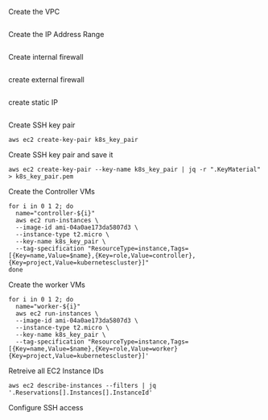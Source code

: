 Create the VPC
```

```

Create the IP Address Range
```

```

Create internal firewall
```

```

create external firewall
```

```
create static IP
```

```

Create SSH key pair
```
aws ec2 create-key-pair k8s_key_pair
```

Create SSH key pair and save it
```
aws ec2 create-key-pair --key-name k8s_key_pair | jq -r ".KeyMaterial" > k8s_key_pair.pem
```
Create the Controller VMs
```
for i in 0 1 2; do
  name="controller-${i}"
  aws ec2 run-instances \
  --image-id ami-04a0ae173da5807d3 \
  --instance-type t2.micro \
  --key-name k8s_key_pair \
  --tag-specification "ResourceType=instance,Tags=[{Key=name,Value=$name},{Key=role,Value=controller},{Key=project,Value=kubernetescluster}]"
done
```

Create the worker VMs
```
for i in 0 1 2; do
  name="worker-${i}"
  aws ec2 run-instances \
  --image-id ami-04a0ae173da5807d3 \
  --instance-type t2.micro \
  --key-name k8s_key_pair \
  --tag-specification "ResourceType=instance,Tags=[{Key=name,Value=$name},{Key=role,Value=worker}{Key=project,Value=kubernetescluster}]'
```
Retreive all EC2 Instance IDs
```
aws ec2 describe-instances --filters | jq '.Reservations[].Instances[].InstanceId'
```

Configure SSH access

```

```


